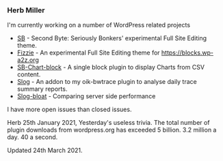 ### Herb Miller

<!--
**bobbingwide/bobbingwide** is a ✨ _special_ ✨ repository because its `README.md` (this file) appears on your GitHub profile.

Here are some ideas to get you started:

- 🔭 I’m currently working on ...
- 🌱 I’m currently learning ...
- 👯 I’m looking to collaborate on ...
- 🤔 I’m looking for help with ...
- 💬 Ask me about ...
- 📫 How to reach me: ...
- 😄 Pronouns: ...
- ⚡ Fun fact: ...
-->

I'm currently working on a number of WordPress related projects 

- [SB](https://github.com/bobbingwide/SB) - Second Byte: Seriously Bonkers' experimental Full Site Editing theme.
- [Fizzie](https://github.com/bobbingwide/fizzie) - An experimental Full Site Editing theme for https://blocks.wp-a2z.org
- [SB-Chart-block](https://github.com/bobbingwide/sb-chart-block) - A single block plugin to display Charts from CSV content.
- [Slog](https://github.com/bobbingwide/slog) - An addon to my oik-bwtrace plugin to analyse daily trace summary reports.
- [Slog-bloat](https://github.com/bobbingwide/slog-bloat) - Comparing server side performance 

I have more open issues than closed issues. 

Herb 25th January 2021, 
Yesterday's useless trivia. The total number of plugin downloads from wordpress.org has exceeded 5 billion. 3.2 million a day. 40 a second.

Updated 24th March 2021.
